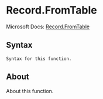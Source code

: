 ---
---

# Record.FromTable

Microsoft Docs: [Record.FromTable](https://docs.microsoft.com/en-us/powerquery-m/record-fromtable)

## Syntax

```powerquery-m
Syntax for this function.
```

## About

About this function.

